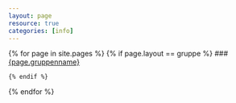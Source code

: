 ```yaml
---
layout: page
resource: true
categories: [info]
---
```


{% for page in site.pages %}
	{% if page.layout == gruppe %}
	### [{page.gruppenname}]({{page.url}})

	{% endif %}
{% endfor %}
